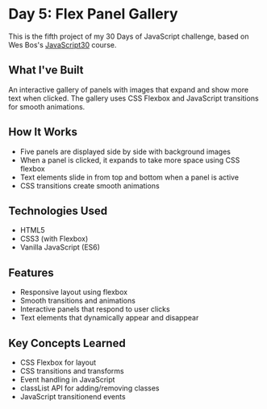 # Day 5: Flex Panel Gallery

This is the fifth project of my 30 Days of JavaScript challenge, based on Wes Bos's [JavaScript30](https://javascript30.com/) course.

## What I've Built

An interactive gallery of panels with images that expand and show more text when clicked. The gallery uses CSS Flexbox and JavaScript transitions for smooth animations.

## How It Works

- Five panels are displayed side by side with background images
- When a panel is clicked, it expands to take more space using CSS flexbox
- Text elements slide in from top and bottom when a panel is active
- CSS transitions create smooth animations

## Technologies Used

- HTML5
- CSS3 (with Flexbox)
- Vanilla JavaScript (ES6)

## Features

- Responsive layout using flexbox
- Smooth transitions and animations
- Interactive panels that respond to user clicks
- Text elements that dynamically appear and disappear

## Key Concepts Learned

- CSS Flexbox for layout
- CSS transitions and transforms
- Event handling in JavaScript
- classList API for adding/removing classes
- JavaScript transitionend events 